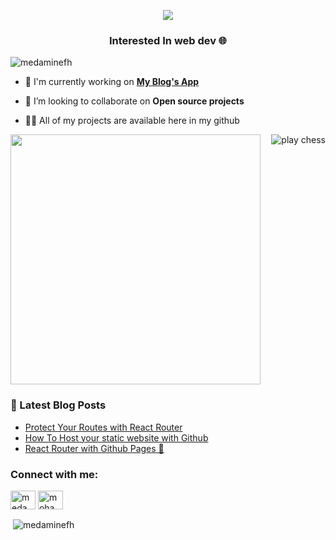 <p align="center">
  <img src="https://readme-typing-svg.herokuapp.com?color=63B4B8&size=30&center=true&width=650&height=60&lines=Hello+There+;Welcome+to+My+Github+Profile">
</p>

<h3 align="center">Interested In web dev 🌐</h3>

<p align="left"> <img src="https://komarev.com/ghpvc/?username=medaminefh&label=Profile%20views&color=0e75b6&style=flat" alt="medaminefh" /> </p>

- 🔨 I'm currently working on **[My Blog's App](https://medaminefh.github.io/blogs)**

- 👯 I’m looking to collaborate on **Open source projects**

- 👨‍💻 All of my projects are available here in my github

<img align="right" src="https://user-images.githubusercontent.com/37845480/133883013-e4e71a24-bba5-417d-85ee-691a9cadb754.gif" alt="play chess" />

<img style="width:400px;" align="center" src="https://user-images.githubusercontent.com/37845480/133883263-fa8021f8-b0f9-4f00-bb31-25798ab361f4.jpeg" />

### 📕 Latest Blog Posts

<!-- BLOG-POST-LIST:START -->
- [Protect Your Routes with React Router](https://dev.to/medaminefh/protect-your-components-with-react-router-4hf7)
- [How To Host your static website with Github](https://dev.to/medaminefh/how-to-host-your-static-website-with-github-85i)
- [React Router with Github Pages 💎](https://dev.to/medaminefh/react-router-with-github-pages-40gj)
<!-- BLOG-POST-LIST:END -->

<h3 align="left">Connect with me:</h3>
<p align="left">
<a href="https://twitter.com/medaminefh" target="blank"><img align="center" src="https://raw.githubusercontent.com/rahuldkjain/github-profile-readme-generator/master/src/images/icons/Social/twitter.svg" alt="medaminefh" height="30" width="40" /></a>
<a href="https://linkedin.com/in/mohamed-amine-fhal" target="blank"><img align="center" src="https://raw.githubusercontent.com/rahuldkjain/github-profile-readme-generator/master/src/images/icons/Social/linked-in-alt.svg" alt="mohamed-amine-fhal" height="30" width="40" /></a>
</p>

<p>&nbsp;<img align="center" src="https://github-readme-stats.vercel.app/api?username=medaminefh&show_icons=true&locale=en&theme=cobalt" alt="medaminefh" /></p>
